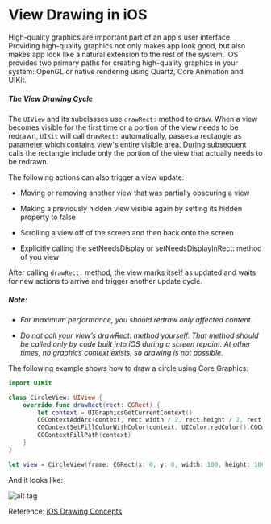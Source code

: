 # View Drawing in iOS

High-quality graphics are important part of an app's user interface. Providing high-quality graphics not only makes app look good, but also makes app look like a natural extension to the rest of the system.
iOS provides two primary paths for creating high-quality graphics in your system: OpenGL or native rendering using Quartz, Core Animation and UIKit.

##### The View Drawing Cycle

The `UIView` and its subclasses use `drawRect:` method to draw. When a view becomes visible for the first time or a portion of the view needs to be redrawn, `UIKit` will call `drawRect:` automatically, passes a rectangle as parameter which contains view's entire visible area. During subsequent calls the rectangle include only the portion of the view that actually needs to be redrawn.

The following actions can also trigger a view update:

- Moving or removing another view that was partially obscuring a view

- Making a previously hidden view visible again by setting its hidden property to false

- Scrolling a view off of the screen and then back onto the screen

- Explicitly calling the setNeedsDisplay or setNeedsDisplayInRect: method of you view

After calling `drawRect:` method, the view marks itself as updated and waits for new actions to arrive and trigger another update cycle.

##### Note:
- *For maximum performance, you should redraw only affected content.*

- *Do not call your view’s drawRect: method yourself. That method should be called only by code built into iOS during a screen repaint. At other times, no graphics context exists, so drawing is not possible.*

The following example shows how to draw a circle using Core Graphics:

```swift
import UIKit

class CircleView: UIView {
    override func drawRect(rect: CGRect) {
        let context = UIGraphicsGetCurrentContext()
        CGContextAddArc(context, rect.width / 2, rect.height / 2, rect.width / 2, 0, CGFloat(M_PI * 2), 1)
        CGContextSetFillColorWithColor(context, UIColor.redColor().CGColor)
        CGContextFillPath(context)
    }
}

let view = CircleView(frame: CGRect(x: 0, y: 0, width: 100, height: 100))
```

And it looks like:

![alt tag](https://raw.github.com/CaptainTeemo/CaptainTeemo.github.io/master/assets/images/CircleViewPlayground.png)



Reference: [iOS Drawing Concepts](https://developer.apple.com/library/ios/documentation/2DDrawing/Conceptual/DrawingPrintingiOS/GraphicsDrawingOverview/GraphicsDrawingOverview.html#//apple_ref/doc/uid/TP40010156-CH14-SW2)

